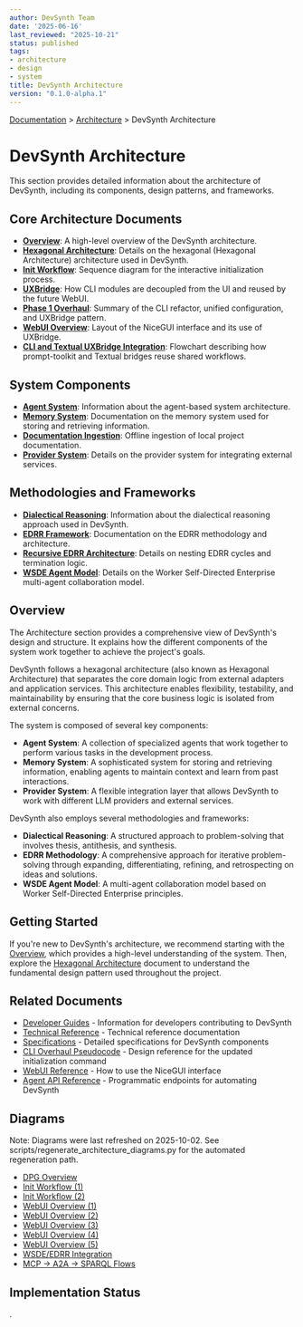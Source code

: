 ```yaml
---
author: DevSynth Team
date: '2025-06-16'
last_reviewed: "2025-10-21"
status: published
tags:
- architecture
- design
- system
title: DevSynth Architecture
version: "0.1.0-alpha.1"
---
```


<div class="breadcrumbs">
<a href="../index.md">Documentation</a> &gt; <a href="index.md">Architecture</a> &gt; DevSynth Architecture
</div>

# DevSynth Architecture

This section provides detailed information about the architecture of DevSynth, including its components, design patterns, and frameworks.

## Core Architecture Documents

- **[Overview](overview.md)**: A high-level overview of the DevSynth architecture.
- **[Hexagonal Architecture](hexagonal_architecture.md)**: Details on the hexagonal (Hexagonal Architecture) architecture used in DevSynth.
- **[Init Workflow](init_workflow.md)**: Sequence diagram for the interactive initialization process.
- **[UXBridge](uxbridge.md)**: How CLI modules are decoupled from the UI and reused by the future WebUI.
- **[Phase 1 Overhaul](phase1_overhaul.md)**: Summary of the CLI refactor, unified configuration, and UXBridge pattern.
- **[WebUI Overview](webui_overview.md)**: Layout of the NiceGUI interface and its use of UXBridge.
- **[CLI and Textual UXBridge Integration](cli_textual_uxbridge.md)**: Flowchart describing how prompt-toolkit and Textual bridges reuse shared workflows.

## System Components

- **[Agent System](agent_system.md)**: Information about the agent-based system architecture.
- **[Memory System](memory_system.md)**: Documentation on the memory system used for storing and retrieving information.
- **[Documentation Ingestion](documentation_ingestion.md)**: Offline ingestion of local project documentation.
- **[Provider System](provider_system.md)**: Details on the provider system for integrating external services.

## Methodologies and Frameworks

- **[Dialectical Reasoning](dialectical_reasoning.md)**: Information about the dialectical reasoning approach used in DevSynth.
- **[EDRR Framework](edrr_framework.md)**: Documentation on the EDRR methodology and architecture.
- **[Recursive EDRR Architecture](recursive_edrr_architecture.md)**: Details on nesting EDRR cycles and termination logic.
- **[WSDE Agent Model](wsde_agent_model.md)**: Details on the Worker Self-Directed Enterprise multi-agent collaboration model.

## Overview

The Architecture section provides a comprehensive view of DevSynth's design and structure. It explains how the different components of the system work together to achieve the project's goals.

DevSynth follows a hexagonal architecture (also known as Hexagonal Architecture) that separates the core domain logic from external adapters and application services. This architecture enables flexibility, testability, and maintainability by ensuring that the core business logic is isolated from external concerns.

The system is composed of several key components:

- **Agent System**: A collection of specialized agents that work together to perform various tasks in the development process.
- **Memory System**: A sophisticated system for storing and retrieving information, enabling agents to maintain context and learn from past interactions.
- **Provider System**: A flexible integration layer that allows DevSynth to work with different LLM providers and external services.

DevSynth also employs several methodologies and frameworks:

- **Dialectical Reasoning**: A structured approach to problem-solving that involves thesis, antithesis, and synthesis.
- **EDRR Methodology**: A comprehensive approach for iterative problem-solving through expanding, differentiating, refining, and retrospecting on ideas and solutions.
- **WSDE Agent Model**: A multi-agent collaboration model based on Worker Self-Directed Enterprise principles.

## Getting Started

If you're new to DevSynth's architecture, we recommend starting with the [Overview](overview.md), which provides a high-level understanding of the system. Then, explore the [Hexagonal Architecture](hexagonal_architecture.md) document to understand the fundamental design pattern used throughout the project.

## Related Documents

- [Developer Guides](../developer_guides/index.md) - Information for developers contributing to DevSynth
- [Technical Reference](../technical_reference/index.md) - Technical reference documentation
- [Specifications](../specifications/index.md) - Detailed specifications for DevSynth components
- [CLI Overhaul Pseudocode](../specifications/cli_overhaul_pseudocode.md) - Design reference for the updated initialization command
- [WebUI Reference](../user_guides/webui_reference.md) - How to use the NiceGUI interface
- [Agent API Reference](../user_guides/api_reference.md) - Programmatic endpoints for automating DevSynth

## Diagrams

Note: Diagrams were last refreshed on 2025-10-02. See scripts/regenerate_architecture_diagrams.py for the automated regeneration path.

- [DPG Overview](diagrams/dpg_overview.svg)
- [Init Workflow (1)](diagrams/init_workflow-1.svg)
- [Init Workflow (2)](diagrams/init_workflow-2.svg)
- [WebUI Overview (1)](diagrams/webui_overview-1.svg)
- [WebUI Overview (2)](diagrams/webui_overview-2.svg)
- [WebUI Overview (3)](diagrams/webui_overview-3.svg)
- [WebUI Overview (4)](diagrams/webui_overview-4.svg)
- [WebUI Overview (5)](diagrams/webui_overview-5.svg)
- [WSDE/EDRR Integration](diagrams/wsde_edrr_integration-1.svg)
- [MCP → A2A → SPARQL Flows](diagrams/mcp_a2a_sparql.md)

## Implementation Status

.
